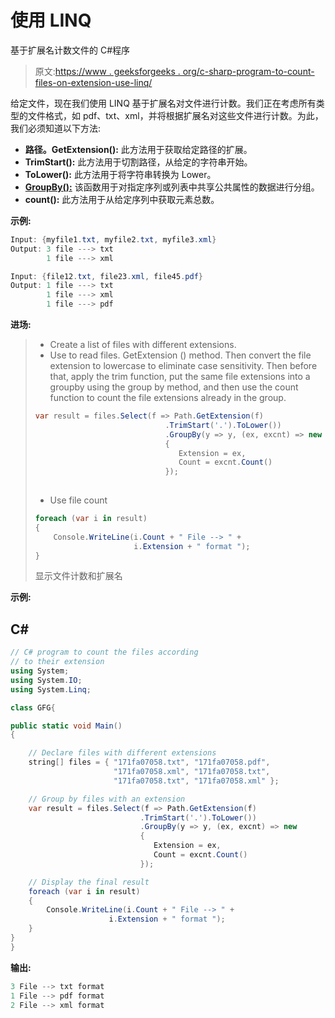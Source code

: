 # 使用 LINQ

基于扩展名计数文件的 C#程序

> 原文:[https://www . geeksforgeeks . org/c-sharp-program-to-count-files-on-extension-use-linq/](https://www.geeksforgeeks.org/c-sharp-program-to-count-the-files-based-on-extension-using-linq/)

给定文件，现在我们使用 LINQ 基于扩展名对文件进行计数。我们正在考虑所有类型的文件格式，如 pdf、txt、xml，并将根据扩展名对这些文件进行计数。为此，我们必须知道以下方法:

*   **路径。GetExtension():** 此方法用于获取给定路径的扩展。
*   **TrimStart():** 此方法用于切割路径，从给定的字符串开始。
*   **ToLower():** 此方法用于将字符串转换为 Lower。
*   [**GroupBy():**](https://www.geeksforgeeks.org/linq-grouping-operator-groupby/) 该函数用于对指定序列或列表中共享公共属性的数据进行分组。
*   **count():** 此方法用于从给定序列中获取元素总数。

**示例:**

```cs
Input: {myfile1.txt, myfile2.txt, myfile3.xml}
Output: 3 file ---> txt
        1 file ---> xml

Input: {file12.txt, file23.xml, file45.pdf}
Output: 1 file ---> txt
        1 file ---> xml
        1 file ---> pdf
```

**进场:**

> *   Create a list of files with different extensions.
> *   Use to read files. GetExtension () method. Then convert the file extension to lowercase to eliminate case sensitivity. Then before that, apply the trim function, put the same file extensions into a groupby using the group by method, and then use the count function to count the file extensions already in the group.
> 
> ```cs
> var result = files.Select(f => Path.GetExtension(f)
>                              .TrimStart('.').ToLower())
>                              .GroupBy(y => y, (ex, excnt) => new
>                              {
>                                 Extension = ex,
>                                 Count = excnt.Count()
>                              });
>                              
> ```
> 
> *   Use file count
> 
> ```cs
> foreach (var i in result)
> {
>     Console.WriteLine(i.Count + " File --> " + 
>                       i.Extension + " format ");
> }
> ```
> 
> 显示文件计数和扩展名

**示例:**

## C#

```cs
// C# program to count the files according 
// to their extension
using System;
using System.IO;
using System.Linq;

class GFG{

public static void Main()
{

    // Declare files with different extensions
    string[] files = { "171fa07058.txt", "171fa07058.pdf",
                       "171fa07058.xml", "171fa07058.txt", 
                       "171fa07058.txt", "171fa07058.xml" };

    // Group by files with an extension
    var result = files.Select(f => Path.GetExtension(f)
                             .TrimStart('.').ToLower())
                             .GroupBy(y => y, (ex, excnt) => new
                             {
                                Extension = ex,
                                Count = excnt.Count()
                             });

    // Display the final result
    foreach (var i in result)
    {
        Console.WriteLine(i.Count + " File --> " + 
                      i.Extension + " format ");
    }
}
}
```

**输出:**

```cs
3 File --> txt format 
1 File --> pdf format 
2 File --> xml format
```
